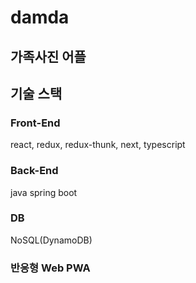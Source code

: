 # damda

## 가족사진 어플

## 기술 스택

### Front-End

react, redux, redux-thunk, next, typescript

### Back-End

java spring boot

### DB

NoSQL(DynamoDB)


### 반응형 Web PWA

